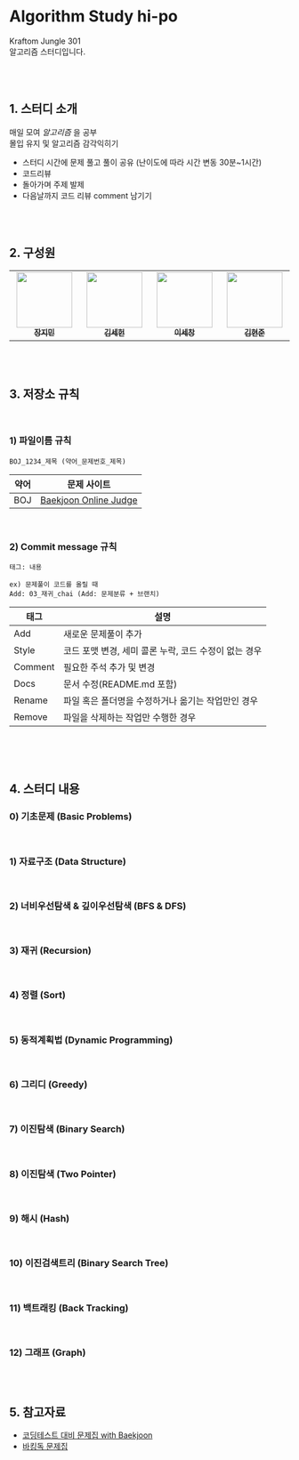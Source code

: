 # Algorithm Study hi-po

Kraftom Jungle 301 <br/>
알고리즘 스터디입니다.


<br/>
<br/>

## 1. 스터디 소개

매일 모여 _알고리즘_ 을 공부<br/>
몰입 유지 및 알고리즘 감각익히기<br/>

- 스터디 시간에 문제 풀고 풀이 공유 (난이도에 따라 시간 변동 30분~1시간) 
- 코드리뷰
- 돌아가며 주제 발제
- 다음날까지 코드 리뷰 comment 남기기
 

<br/>
<br/>

## 2. 구성원

<table>
  <tr>
    <td align="center"><a href="https://github.com/mingdul"><img src="https://avatars.githubusercontent.com/mingdul" width="100px;" alt=""/><sub><b>장지민</b></sub></a><br /></td>
    <td align="center"><a href=https://github.com/NewOld21><img src="https://avatars.githubusercontent.com/NewOld21" width="100px;" alt=""/><sub><b>김세헌</b></sub></a><br /></td>    
    <td align="center"><a href="https://github.com/SECHANG1412"><img src="https://avatars.githubusercontent.com/SECHANG1412" width="100px;" alt=""/><sub><b>이세창</b></sub></a><br /></td>
    <td align="center"><a href="https://github.com/hjun813"><img src="https://avatars.githubusercontent.com/hjun813" width="100px;" alt=""/><sub><b>김현준</b></sub></a><br /></td>     
  </tr>
</table>

<br/>
<br/>

## 3. 저장소 규칙

<br/>

### 1) 파일이름 규칙

```
BOJ_1234_제목 (약어_문제번호_제목)
```

| 약어 | 문제 사이트                                      |
| ---- | ------------------------------------------------ |
| BOJ  | [Baekjoon Online Judge](https://www.acmicpc.net) |


<br/>

### 2) Commit message 규칙

```
태그: 내용

ex) 문제풀이 코드를 올릴 때
Add: 03_재귀_chai (Add: 문제분류 + 브랜치) 
```


| 태그 |	설명 |
|----------|--------------|
| Add |	새로운 문제풀이 추가 |
| Style	| 코드 포맷 변경, 세미 콜론 누락, 코드 수정이 없는 경우 |
| Comment | 필요한 주석 추가 및 변경 |
| Docs | 문서 수정(README.md 포함) |
| Rename | 파일 혹은 폴더명을 수정하거나 옮기는 작업만인 경우 |
| Remove | 파일을 삭제하는 작업만 수행한 경우 |
<br/>

<br/>
<br/>

## 4. 스터디 내용

### 0) 기초문제 (Basic Problems) 

<br/>


### 1) 자료구조 (Data Structure) 

<br/>

### 2) 너비우선탐색 & 깊이우선탐색 (BFS & DFS) 
<br/>

### 3) 재귀 (Recursion)

<br/>

### 4) 정렬 (Sort) 

 <br/>

### 5) 동적계획법 (Dynamic Programming) 

<br/>

### 6) 그리디 (Greedy)

<br/>

### 7) 이진탐색 (Binary Search)

<br/>

### 8) 이진탐색 (Two Pointer)

<br/>

### 9) 해시 (Hash)

<br/>

### 10) 이진검색트리 (Binary Search Tree)

<br/>

### 11) 백트래킹 (Back Tracking)

<br/>

### 12) 그래프 (Graph)
<br/>
<br/>

## 5. 참고자료
  - [코딩테스트 대비 문제집 with Baekjoon](https://github.com/tony9402/baekjoon)
  - [바킹독 문제집](https://github.com/encrypted-def/basic-algo-lecture/blob/master/workbook.md)